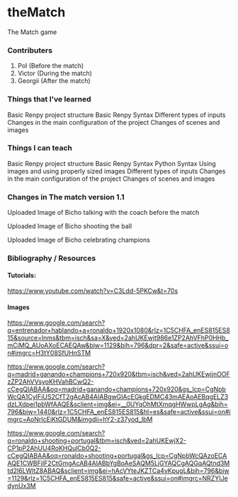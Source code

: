 # theMatch
The Match game

### Contributers

1. Pol (Before the match)
2. Victor (During the match)
3. Georgii (After the match)

### Things that I've learned

Basic Renpy project structure
Basic Renpy Syntax
Different types of inputs
Changes in the main configuration of the project
Changes of scenes and images

### Things I can teach

Basic Renpy project structure
Basic Renpy Syntax
Python Syntax
Using images and using properly sized images
Different types of inputs
Changes in the main configuration of the project
Changes of scenes and images

### Changes in The match version 1.1

Uploaded Image of Bicho talking with the coach before the match

Uploaded Image of Bicho shooting the ball

Uploaded Image of Bicho celebrating champions

### Bibliography / Resources

#### Tutorials:
https://www.youtube.com/watch?v=C3Ldd-5PKCw&t=70s

#### Images
https://www.google.com/search?q=entrenador+hablando+a+ronaldo+1920x1080&rlz=1C5CHFA_enES815ES815&source=lnms&tbm=isch&sa=X&ved=2ahUKEwjt986e1ZP2AhVFhP0HHb_mCiMQ_AUoAXoECAEQAw&biw=1129&bih=796&dpr=2&safe=active&ssui=on#imgrc=H3tY08SfUHnSTM

https://www.google.com/search?q=madrid+ganando+champions+720x920&tbm=isch&ved=2ahUKEwjjnOOFzZP2AhVVsyoKHVahBCwQ2-cCegQIABAA&oq=madrid+ganando+champions+720x920&gs_lcp=CgNpbWcQA1CyIFiUS2CfT2gAcAB4AIABgwGIAcEGkgEDMC43mAEAoAEBqgELZ3dzLXdpei1pbWfAAQE&sclient=img&ei=__0UYqOhMtXmqgHWwpLgAg&bih=796&biw=1440&rlz=1C5CHFA_enES815ES815&hl=es&safe=active&ssui=on#imgrc=AoNrIcEiKtGDUM&imgdii=hY2-z37yod_lbM

https://www.google.com/search?q=ronaldo+shooting+portugal&tbm=isch&ved=2ahUKEwjX2-CP1pP2AhUU4RoKHQulCb0Q2-cCegQIABAA&oq=ronaldo+shooting+portugal&gs_lcp=CgNpbWcQAzoECAAQE1CWBFiIF2CtGmgAcAB4AIABbYgBoAeSAQM5LjGYAQCgAQGqAQtnd3Mtd2l6LWltZ8ABAQ&sclient=img&ei=hAcVYteJKZTCa4vKpugL&bih=796&biw=1129&rlz=1C5CHFA_enES815ES815&safe=active&ssui=on#imgrc=NRZYIJedynUx3M
